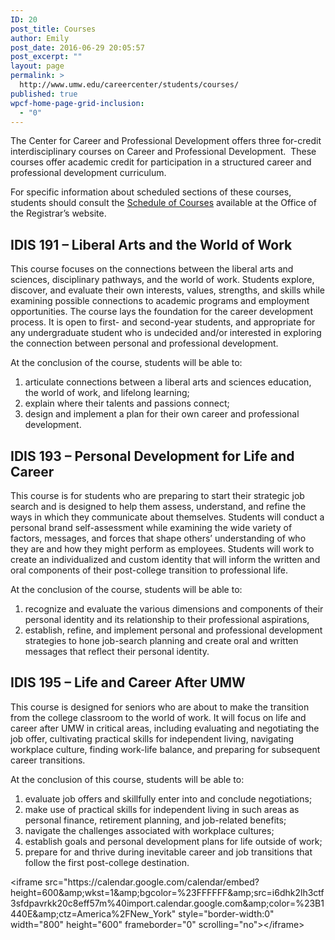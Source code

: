 ```yaml
---
ID: 20
post_title: Courses
author: Emily
post_date: 2016-06-29 20:05:57
post_excerpt: ""
layout: page
permalink: >
  http://www.umw.edu/careercenter/students/courses/
published: true
wpcf-home-page-grid-inclusion:
  - "0"
---
```

The Center for Career and Professional Development offers three for-credit interdisciplinary courses on Career and Professional Development.  These courses offer academic credit for participation in a structured career and professional development curriculum.

For specific information about scheduled sections of these courses, students should consult the <a href="http://academics.umw.edu/registrar/course-schedules-and-registration/">Schedule of Courses</a> available at the Office of the Registrar’s website.
<h2>IDIS 191 – Liberal Arts and the World of Work</h2>
This course focuses on the connections between the liberal arts and sciences, disciplinary pathways, and the world of work. Students explore, discover, and evaluate their own interests, values, strengths, and skills while examining possible connections to academic programs and employment opportunities. The course lays the foundation for the career development process. It is open to first- and second-year students, and appropriate for any undergraduate student who is undecided and/or interested in exploring the connection between personal and professional development.

At the conclusion of the course, students will be able to:
<ol>
 	<li>articulate connections between a liberal arts and sciences education, the world of work, and lifelong learning;</li>
 	<li>explain where their talents and passions connect;</li>
 	<li>design and implement a plan for their own career and professional development.</li>
</ol>
<h2>IDIS 193 – Personal Development for Life and Career</h2>
This course is for students who are preparing to start their strategic job search and is designed to help them assess, understand, and refine the ways in which they communicate about themselves. Students will conduct a personal brand self-assessment while examining the wide variety of factors, messages, and forces that shape others’ understanding of who they are and how they might perform as employees. Students will work to create an individualized and custom identity that will inform the written and oral components of their post-college transition to professional life.

At the conclusion of the course, students will be able to:
<ol>
 	<li>recognize and evaluate the various dimensions and components of their personal identity and its relationship to their professional aspirations,</li>
 	<li>establish, refine, and implement personal and professional development strategies to hone job-search planning and create oral and written messages that reflect their personal identity.</li>
</ol>
<h2>IDIS 195 – Life and Career After UMW</h2>
This course is designed for seniors who are about to make the transition from the college classroom to the world of work. It will focus on life and career after UMW in critical areas, including evaluating and negotiating the job offer, cultivating practical skills for independent living, navigating workplace culture, finding work-life balance, and preparing for subsequent career transitions.

At the conclusion of this course, students will be able to:
<ol>
 	<li>evaluate job offers and skillfully enter into and conclude negotiations;</li>
 	<li>make use of practical skills for independent living in such areas as personal finance, retirement planning, and job-related benefits;</li>
 	<li>navigate the challenges associated with workplace cultures;</li>
 	<li>establish goals and personal development plans for life outside of work;</li>
 	<li>prepare for and thrive during inevitable career and job transitions that follow the first post-college destination.</li>
</ol>
&lt;iframe src="https://calendar.google.com/calendar/embed?height=600&amp;amp;wkst=1&amp;amp;bgcolor=%23FFFFFF&amp;amp;src=i6dhk2lh3ctf3sfdpavrkk20c8eff57m%40import.calendar.google.com&amp;amp;color=%23B1440E&amp;amp;ctz=America%2FNew_York" style="border-width:0" width="800" height="600" frameborder="0" scrolling="no"&gt;&lt;/iframe&gt;

&nbsp;